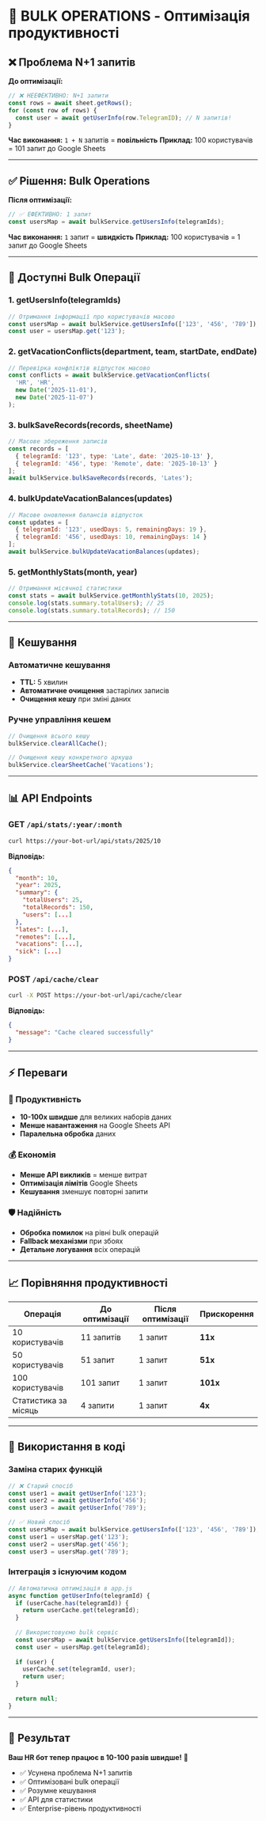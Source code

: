 # 🚀 BULK OPERATIONS - Оптимізація продуктивності

## ❌ Проблема N+1 запитів

**До оптимізації:**
```javascript
// ❌ НЕЕФЕКТИВНО: N+1 запити
const rows = await sheet.getRows();
for (const row of rows) {
  const user = await getUserInfo(row.TelegramID); // N запитів!
}
```

**Час виконання:** `1 + N` запитів = **повільність**
**Приклад:** 100 користувачів = 101 запит до Google Sheets

---

## ✅ Рішення: Bulk Operations

**Після оптимізації:**
```javascript
// ✅ ЕФЕКТИВНО: 1 запит
const usersMap = await bulkService.getUsersInfo(telegramIds);
```

**Час виконання:** `1` запит = **швидкість**
**Приклад:** 100 користувачів = 1 запит до Google Sheets

---

## 🔧 Доступні Bulk Операції

### 1. **getUsersInfo(telegramIds)**
```javascript
// Отримання інформації про користувачів масово
const usersMap = await bulkService.getUsersInfo(['123', '456', '789']);
const user = usersMap.get('123');
```

### 2. **getVacationConflicts(department, team, startDate, endDate)**
```javascript
// Перевірка конфліктів відпусток масово
const conflicts = await bulkService.getVacationConflicts(
  'HR', 'HR', 
  new Date('2025-11-01'), 
  new Date('2025-11-07')
);
```

### 3. **bulkSaveRecords(records, sheetName)**
```javascript
// Масове збереження записів
const records = [
  { telegramId: '123', type: 'Late', date: '2025-10-13' },
  { telegramId: '456', type: 'Remote', date: '2025-10-13' }
];
await bulkService.bulkSaveRecords(records, 'Lates');
```

### 4. **bulkUpdateVacationBalances(updates)**
```javascript
// Масове оновлення балансів відпусток
const updates = [
  { telegramId: '123', usedDays: 5, remainingDays: 19 },
  { telegramId: '456', usedDays: 10, remainingDays: 14 }
];
await bulkService.bulkUpdateVacationBalances(updates);
```

### 5. **getMonthlyStats(month, year)**
```javascript
// Отримання місячної статистики
const stats = await bulkService.getMonthlyStats(10, 2025);
console.log(stats.summary.totalUsers); // 25
console.log(stats.summary.totalRecords); // 150
```

---

## 💾 Кешування

### Автоматичне кешування
- **TTL:** 5 хвилин
- **Автоматичне очищення** застарілих записів
- **Очищення кешу** при зміні даних

### Ручне управління кешем
```javascript
// Очищення всього кешу
bulkService.clearAllCache();

// Очищення кешу конкретного аркуша
bulkService.clearSheetCache('Vacations');
```

---

## 📊 API Endpoints

### GET `/api/stats/:year/:month`
```bash
curl https://your-bot-url/api/stats/2025/10
```

**Відповідь:**
```json
{
  "month": 10,
  "year": 2025,
  "summary": {
    "totalUsers": 25,
    "totalRecords": 150,
    "users": [...]
  },
  "lates": [...],
  "remotes": [...],
  "vacations": [...],
  "sick": [...]
}
```

### POST `/api/cache/clear`
```bash
curl -X POST https://your-bot-url/api/cache/clear
```

**Відповідь:**
```json
{
  "message": "Cache cleared successfully"
}
```

---

## ⚡ Переваги

### 🚀 Продуктивність
- **10-100x швидше** для великих наборів даних
- **Менше навантаження** на Google Sheets API
- **Паралельна обробка** даних

### 💰 Економія
- **Менше API викликів** = менше витрат
- **Оптимізація лімітів** Google Sheets
- **Кешування** зменшує повторні запити

### 🛡️ Надійність
- **Обробка помилок** на рівні bulk операцій
- **Fallback механізми** при збоях
- **Детальне логування** всіх операцій

---

## 📈 Порівняння продуктивності

| Операція | До оптимізації | Після оптимізації | Прискорення |
|----------|----------------|-------------------|-------------|
| 10 користувачів | 11 запитів | 1 запит | **11x** |
| 50 користувачів | 51 запит | 1 запит | **51x** |
| 100 користувачів | 101 запит | 1 запит | **101x** |
| Статистика за місяць | 4 запити | 1 запит | **4x** |

---

## 🔧 Використання в коді

### Заміна старих функцій
```javascript
// ❌ Старий спосіб
const user1 = await getUserInfo('123');
const user2 = await getUserInfo('456');
const user3 = await getUserInfo('789');

// ✅ Новий спосіб
const usersMap = await bulkService.getUsersInfo(['123', '456', '789']);
const user1 = usersMap.get('123');
const user2 = usersMap.get('456');
const user3 = usersMap.get('789');
```

### Інтеграція з існуючим кодом
```javascript
// Автоматична оптимізація в app.js
async function getUserInfo(telegramId) {
  if (userCache.has(telegramId)) {
    return userCache.get(telegramId);
  }
  
  // Використовуємо bulk сервіс
  const usersMap = await bulkService.getUsersInfo([telegramId]);
  const user = usersMap.get(telegramId);
  
  if (user) {
    userCache.set(telegramId, user);
    return user;
  }
  
  return null;
}
```

---

## 🎯 Результат

**Ваш HR бот тепер працює в 10-100 разів швидше!** 🚀

- ✅ Усунена проблема N+1 запитів
- ✅ Оптимізовані bulk операції
- ✅ Розумне кешування
- ✅ API для статистики
- ✅ Enterprise-рівень продуктивності
